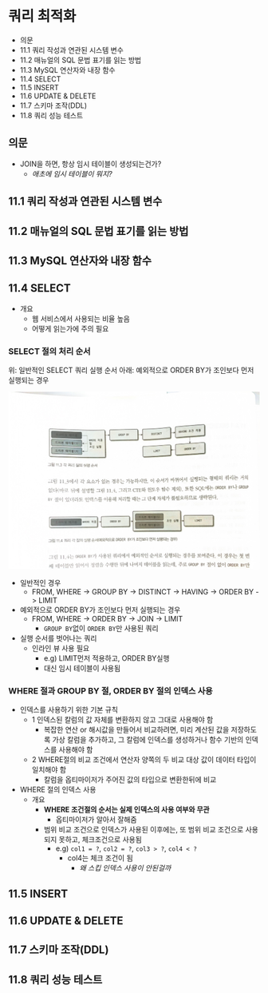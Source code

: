 # 쿼리 최적화

- 의문
- 11.1 쿼리 작성과 연관된 시스템 변수
- 11.2 매뉴얼의 SQL 문법 표기를 읽는 방법
- 11.3 MySQL 연산자와 내장 함수
- 11.4 SELECT
- 11.5 INSERT
- 11.6 UPDATE & DELETE
- 11.7 스키마 조작(DDL)
- 11.8 쿼리 성능 테스트

## 의문

- JOIN을 하면, 항상 임시 테이블이 생성되는건가?
  - *애초에 임시 테이블이 뭐지?*

## 11.1 쿼리 작성과 연관된 시스템 변수

## 11.2 매뉴얼의 SQL 문법 표기를 읽는 방법

## 11.3 MySQL 연산자와 내장 함수

## 11.4 SELECT

- 개요
  - 웹 서비스에서 사용되는 비율 높음
  - 어떻게 읽는가에 주의 필요

### SELECT 절의 처리 순서

위: 일반적인 SELECT 쿼리 실행 순서
아래: 예외적으로 ORDER BY가 조인보다 먼저 실행되는 경우

![](./images/ch11/query_execution_order1.jpg)

- 일반적인 경우
  - FROM, WHERE -> GROUP BY -> DISTINCT -> HAVING -> ORDER BY -> LIMIT
- 예외적으로 ORDER BY가 조인보다 먼저 실행되는 경우
  - FROM, WHERE -> ORDER BY -> JOIN -> LIMIT
    - `GROUP BY`없이 `ORDER BY`만 사용된 쿼리
- 실행 순서를 벗어나는 쿼리
  - 인라인 뷰 사용 필요
    - e.g) LIMIT먼저 적용하고, ORDER BY실행
    - 대신 임시 테이블이 사용됨

### WHERE 절과 GROUP BY 절, ORDER BY 절의 인덱스 사용

- 인덱스를 사용하기 위한 기본 규칙
  - 1 인덱스된 칼럼의 값 자체를 변환하지 않고 그대로 사용해야 함
    - 복잡한 연산 or 해시값을 만들어서 비교하려면, 미리 계산된 값을 저장하도록 가상 칼럼을 추가하고, 그 칼럼에 인덱스를 생성하거나 함수 기반의 인덱스를 사용해야 함
  - 2 WHERE절의 비교 조건에서 연산자 양쪽의 두 비교 대상 값이 데이터 타입이 일치해야 함
    - 칼럼을 옵티마이저가 주어진 값의 타입으로 변환한뒤에 비교
- WHERE 절의 인덱스 사용
  - 개요
    - **WHERE 조건절의 순서는 실제 인덱스의 사용 여부와 무관**
      - 옵티마이저가 알아서 잘해줌
    - 범위 비교 조건으로 인덱스가 사용된 이후에는, 또 범위 비교 조건으로 사용되지 못하고, 체크조건으로 사용됨
      - e.g) `col1 = ?`, `col2 = ?`, `col3 > ?`, `col4 < ?`
        - col4는 체크 조건이 됨
          - *왜 스킵 인덱스 사용이 안된걸까*

## 11.5 INSERT

## 11.6 UPDATE & DELETE

## 11.7 스키마 조작(DDL)

## 11.8 쿼리 성능 테스트
